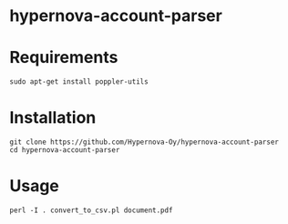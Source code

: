 # hypernova-account-parser

# Requirements

`sudo apt-get install poppler-utils`

# Installation

```
git clone https://github.com/Hypernova-Oy/hypernova-account-parser
cd hypernova-account-parser
```

# Usage

`perl -I . convert_to_csv.pl document.pdf`

